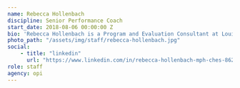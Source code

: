 ```yaml
---
name: Rebecca Hollenbach
discipline: Senior Performance Coach
start_date: 2018-08-06 00:00:00 Z
bio: 'Rebecca Hollenbach is a Program and Evaluation Consultant at Louisville Metro’s Office of Performance Improvement and Innovation. Her work is focused on designing effective programs as well as evaluating them to improve outcomes and demonstrate success. Previously, she worked as an analyst for Louisville Metro Department of Public Health and Wellness’ Center for Health Equity. She recently graduated from Louisville Metro’s Executive Fellows program, and obtained her Master’s of Public Health from Emory University’s Rollins School of Public Health. While in graduate school, she studied Behavioral Science and Health Education with a focus on social determinants of health and health equity.'
photo_path: "/assets/img/staff/rebecca-hollenbach.jpg"
social:
    - title: "linkedin"
      url: "https://www.linkedin.com/in/rebecca-hollenbach-mph-ches-862b8385/"
role: staff
agency: opi
---
```


